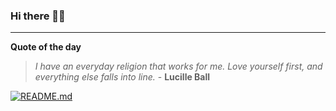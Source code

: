 ### Hi there 👋🏻


---

**Quote of the day**

> *I have an everyday religion that works for me. Love yourself first, and everything else falls into line.* - **Lucille Ball** 

[![README.md](https://github.com/marcolovazzano/marcolovazzano/actions/workflows/readme.yml/badge.svg?branch=main)](https://github.com/marcolovazzano/marcolovazzano/actions/workflows/readme.yml)
